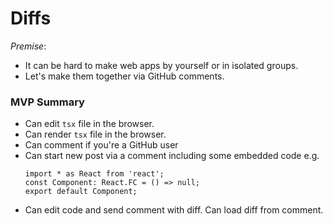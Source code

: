 # Diffs

_Premise_:
- It can be hard to make web apps by yourself or in isolated groups.
- Let's make them together via GitHub comments.

### MVP Summary

- Can edit `tsx` file in the browser.
- Can render `tsx` file in the browser.
- Can comment if you're a GitHub user
- Can start new post via a comment including some embedded code e.g.
  ```tsx
  import * as React from 'react';
  const Component: React.FC = () => null;
  export default Component;
  ```
- Can edit code and send comment with diff. Can load diff from comment.

